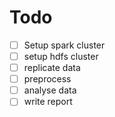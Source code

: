 # Todo
- [ ] Setup spark cluster
- [ ] setup hdfs cluster
- [ ] replicate data
- [ ] preprocess
- [ ] analyse data
- [ ] write report

